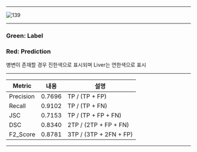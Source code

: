 
---
![139](https://user-images.githubusercontent.com/19265337/153465481-95d24e8c-0fbc-4e3f-b26d-c7e3777070f7.png)

---

### Green: Label

### Red: Prediction

병변이 존재할 경우 진한색으로 표시되며 Liver는 연한색으로 표시

---
| **Metric** | **내용** | **설명** |
|---|---|---|
| Precision | 0.7696| TP / (TP + FP) |
| Recall | 0.9102| TP / (TP + FN) |
| JSC | 0.7153 | TP / (TP + FP + FN) |
| DSC | 0.8340 | 2TP / (2TP + FP + FN) |
| F2_Score | 0.8781| 3TP / (3TP + 2FN + FP) |
---